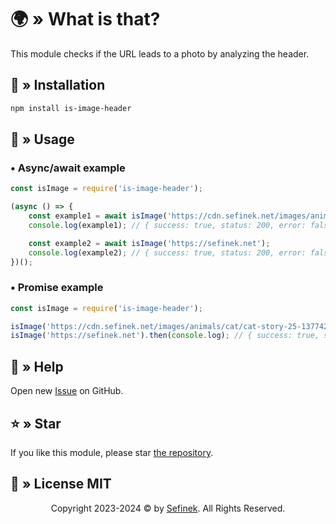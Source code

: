 # 🌍 » What is that?
This module checks if the URL leads to a photo by analyzing the header.

## 🤔 » Installation
```bash
npm install is-image-header
````

## 📝 » Usage
### • Async/await example
```js
const isImage = require('is-image-header');

(async () => {
    const example1 = await isImage('https://cdn.sefinek.net/images/animals/cat/cat-story-25-1377426-min.jpg');
    console.log(example1); // { success: true, status: 200, error: false, isImage: true }

    const example2 = await isImage('https://sefinek.net');
    console.log(example2); // { success: true, status: 200, error: false, isImage: false }
})();
```

### • Promise example
```js
const isImage = require('is-image-header');

isImage('https://cdn.sefinek.net/images/animals/cat/cat-story-25-1377426-min.jpg').then(console.log); // { success: true, status: 200, error: false, isImage: true }
isImage('https://sefinek.net').then(console.log); // { success: true, status: 200, error: false, isImage: false }
```

## 🤝 » Help
Open new [Issue](https://github.com/sefinek/is-image-header/issues/new/choose) on GitHub.

## ⭐ » Star
If you like this module, please star [the repository](https://github.com/sefinek/random-cat-img).

## 📜 » License MIT
<div align="center">
    Copyright 2023-2024 © by <a href="https://sefinek.net">Sefinek</a>. All Rights Reserved.
</div>